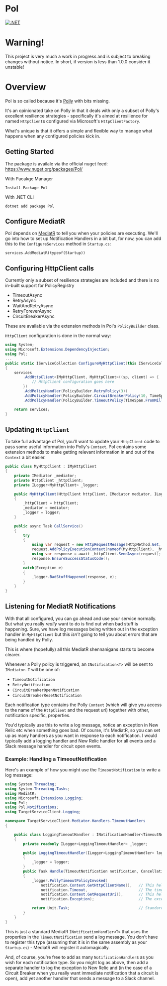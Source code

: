 # Pol

[![.NET](https://github.com/santiams/Pol/actions/workflows/dotnet.yml/badge.svg)](https://github.com/santiams/Pol/actions/workflows/dotnet.yml)

# Warning!
This project is very much a work in progress and is subject to breaking changes without notice.  In short, if version is less than 1.0.0 consider it unstable!

# Overview

Pol is so called because it's [Polly](https://github.com/App-vNext/Polly) with bits missing.

It's an opinionated take on Polly in that it deals with only a subset of Polly's excellent resilience strategies - specifically it's aimed at resilience for named `HttpClient`s configured via Microsoft's `HttpClientFactory`.

What's unique is that it offers a simple and flexible way to manage what happens when any configured policies kick in.

## Getting Started
The package is availale via the official nuget feed: https://www.nuget.org/packages/Pol/

With Pacakge Manager
```
Install-Package Pol
```

With .NET CLI
```
dotnet add package Pol
```

## Configure MediatR
Pol depends on [MediatR](https://github.com/jbogard/MediatR) to tell you when your policies are executing.
We'll go into how to set up Notification Handlers in a bit but, for now, you can add this to the `ConfigureServices` method in `Startup.cs`:

```cshparp
services.AddMediatR(typeof(Startup))
```

## Configuring HttpClient calls
Currently only a subset of resilience strategies are included and there is no in-built support for PolicyRegistry

* TimeoutAsync
* RetryAsync
* WaitAndRetryAsync
* RetryForeverAsync
* CircuitBreakerAsync

These are available via the extension methods in Pol's `PolicyBuilder` class.

`HttpClient` configuration is done in the normal way:

```csharp
using System;
using Microsoft.Extensions.DependencyInjection;
using Pol;
...
public static IServiceCollection ConfigureMyHttpClient(this IServiceCollection services)
{
    services
        .AddHttpClient<IMyHttpClient, MyHttpClient>((sp, client) => {
            // HttpClient configuration goes here
        })
        .AddPolicyHandler(PolicyBuilder.RetryPolicy(3))                                     // Configure policy to retry up to 3 times
        .AddPolicyHandler(PolicyBuilder.CircuitBreakerPolicy(10, TimeSpan.FromSeconds(3)))  // Break after 10 failures, stay open for 3 seconds
        .AddPolicyHandler(PolicyBuilder.TimeoutPolicy(TimeSpan.FromMilliseconds(300)));     // Timeout after 300ms

    return services;
}
```

## Updating `HttpClient`
To take full advantage of Pol, you'll want to update your `HttpClient` code to pass some useful information into Polly's `Context`.
Pol contains some extension methods to make getting relevant information in and out of the `Context` a bit easier.

```csharp
public class MyHttpClient : IMyHttpClient
{
    private IMediator _mediator;
    private HttpClient _httpClient;
    private ILogger<MyHttpClient> _logger;

    public MyHttpClient(HttpClient httpClient, IMediator mediator, ILogger<MyHttpClient> logger)  // Pass IMediator in
    {
        _httpClient = httpClient;
        _mediator = mediator;
        _logger = logger;
    }

    public async Task CallService()
    {
        try
        {
            using var request = new HttpRequestMessage(HttpMethod.Get, "some-path/");
            request.AddPolicyExecutionContext(nameof(MyHttpClient), _httpClient, _mediator);  // Creates a new Pol Context and attaches useful stuff
            using var response = await _httpClient.SendAsync(request);
            response.EnsureSuccessStatusCode();
        }
        catch(Exception e)
        {
            _logger.BadStuffHappened(response, e);
        }
    }
}
```

## Listening for MediatR Notifications
With that all configured, you can go ahead and use your service normally.  But what you really _really_ want to do is find out when bad stuff is happening. 
Sure, we have log messages being written out in the exception handler in `MyHttpClient` but this _isn't_ going to tell you about errors that are being handled by Polly.

This is where (hopefully) all this MediatR shennanigans starts to become clearer.

Whenever a Polly policy is triggered, an `INotification<T>` will be sent to `IMediator`.  `T` will be one of:
* `TimeoutNotification`
* `RetryNotification`
* `CircuitBreakerOpenNotification`
* `CircuitBreakerResetNotification`

Each notification type contains the Polly `Context` (which will give you access to the name of the `HttpClient` and the request uri) together with other, notification specific, properties.

You'd typically use this to write a log message, notice an exception in New Relic etc when something goes bad.  Of course, it's MediatR, so you can set up as many handlers as you want in response to each notification.
I would typically add a logging handler and New Relic handler for all events and a Slack message handler for circuit open events.

### Example: Handling a TimeoutNotification
Here's an example of how you might use the `TimeoutNotification` to write a log message:
```csharp
using System.Threading;
using System.Threading.Tasks;
using MediatR;
using Microsoft.Extensions.Logging;
using Pol;
using Pol.Notifications;
using TargetServiceClient.Logging;

namespace TargetServiceClient.Mediator.Handlers.TimeoutHandlers
{

    public class LoggingTimeoutHandler : INotificationHandler<TimeoutNotification>
    {
        private readonly ILogger<LoggingTimeoutHandler> _logger;

        public LoggingTimeoutHandler(ILogger<LoggingTimeoutHandler> logger)
        {
            _logger = logger;
        }
        public Task Handle(TimeoutNotification notification, CancellationToken cancellationToken)
        {
            _logger.PollyTimeoutPolicyInvoked(
                notification.Context.GetHttpClientName(),   // This helper method is available on Context for all notification types
                notification.Timeout,                       // The timespan representing the timeout that triggered this notification
                notification.Context.GetRequestUri(),       // This helper method is available on Context for all notification types
                notification.Exception);                    // The exception that was caught

            return Unit.Task;                               // Standard return pattern for MediatR NotificationHandler
        }
    }
}
```

This is just a standard MediatR `INotificationHandler<T>` that uses the properties in the `TimeoutNotification` send a log message.
You don't have to register this type (assuming that it is in the same assembly as your `Startup.cs`) - MediatR will register it automagically.

And, of course, you're free to add as many `NotificationHandler`s as you wish for each notification type.  So you might log as above, then add a separate handler to log the exception to New Relic and (in the case of a Circuit Breaker when you really want immediate notification that a circuit is open), add yet another handler that sends a message to a Slack channel.
